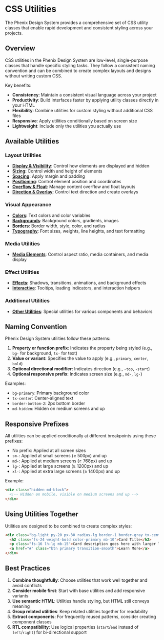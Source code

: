 # CSS Utilities

The Phenix Design System provides a comprehensive set of CSS utility classes that enable rapid development and consistent styling across your projects.

## Overview

CSS utilities in the Phenix Design System are low-level, single-purpose classes that handle specific styling tasks. They follow a consistent naming convention and can be combined to create complex layouts and designs without writing custom CSS.

Key benefits:
- **Consistency**: Maintain a consistent visual language across your project
- **Productivity**: Build interfaces faster by applying utility classes directly in your HTML
- **Flexibility**: Combine utilities for custom styling without additional CSS files
- **Responsive**: Apply utilities conditionally based on screen size
- **Lightweight**: Include only the utilities you actually use

## Available Utilities

### Layout Utilities

- [**Display & Visibility**](./display-visibility.md): Control how elements are displayed and hidden
- [**Sizing**](./sizing.md): Control width and height of elements
- [**Spacing**](./spacing.md): Apply margin and padding
- [**Positioning**](./positioning.md): Control element position and coordinates
- [**Overflow & Float**](./overflow-float.md): Manage content overflow and float layouts
- [**Direction & Overlay**](./direction-overlay.md): Control text direction and create overlays

### Visual Appearance

- [**Colors**](./colors.md): Text colors and color variables
- [**Backgrounds**](./backgrounds.md): Background colors, gradients, images
- [**Borders**](./borders.md): Border width, style, color, and radius
- [**Typography**](./typography.md): Font sizes, weights, line heights, and text formatting

### Media Utilities

- [**Media Elements**](./media-utilities.md): Control aspect ratio, media containers, and media display

### Effect Utilities

- [**Effects**](./effects.md): Shadows, transitions, animations, and background effects
- [**Interactive**](./interactive.md): Tooltips, loading indicators, and interaction helpers

### Additional Utilities

- [**Other Utilities**](./other-utilities.md): Special utilities for various components and behaviors

## Naming Convention

Phenix Design System utilities follow these patterns:

1. **Property or function prefix**: Indicates the property being styled (e.g., `bg-` for background, `tx-` for text)
2. **Value or variant**: Specifies the value to apply (e.g., `primary`, `center`, `bold`)
3. **Optional directional modifier**: Indicates direction (e.g., `-top`, `-start`)
4. **Optional responsive prefix**: Indicates screen size (e.g., `md-`, `lg-`)

Examples:
- `bg-primary`: Primary background color
- `tx-center`: Center-aligned text
- `border-bottom-2`: 2px bottom border
- `md-hidden`: Hidden on medium screens and up

## Responsive Prefixes

All utilities can be applied conditionally at different breakpoints using these prefixes:

- No prefix: Applied at all screen sizes
- `sm-`: Applied at small screens (≥ 500px) and up
- `md-`: Applied at medium screens (≥ 768px) and up
- `lg-`: Applied at large screens (≥ 1200px) and up
- `xl-`: Applied at extra large screens (≥ 1400px) and up

Example:
```html
<div class="hidden md-block">
  <!-- Hidden on mobile, visible on medium screens and up -->
</div>
```

## Using Utilities Together

Utilities are designed to be combined to create complex styles:

```html
<div class="bg-light py-20 px-30 radius-lg border-1 border-gray tx-center mb-20">
  <h2 class="fs-24 weight-bold color-primary mb-10">Card Title</h2>
  <p class="fs-16 lh-lg mb-15">Card description goes here with larger line height.</p>
  <a href="#" class="btn primary transition-smooth">Learn More</a>
</div>
```

## Best Practices

1. **Combine thoughtfully**: Choose utilities that work well together and avoid conflicts
2. **Consider mobile first**: Start with base utilities and add responsive variants
3. **Use semantic HTML**: Utilities handle styling, but HTML still conveys meaning
4. **Group related utilities**: Keep related utilities together for readability
5. **Extract components**: For frequently reused patterns, consider creating component classes
6. **RTL compatibility**: Use logical properties (`start`/`end` instead of `left`/`right`) for bi-directional support 